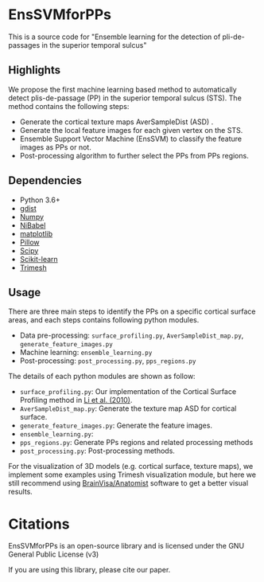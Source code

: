 # EnsSVMforPPs
This is a source code for "Ensemble learning for the detection of pli-de-passages in the superior temporal sulcus"

## Highlights

We propose the first machine learning based method to automatically detect plis-de-passage (PP) 
in the superior temporal sulcus (STS). The method contains the following steps:
+ Generate the cortical texture maps AverSampleDist (ASD) .
+ Generate the local feature images for each given vertex on the STS. 
+ Ensemble Support Vector Machine (EnsSVM) to classify the feature images as PPs or not.
+ Post-processing algorithm to further select the PPs from PPs regions. 

## Dependencies
- Python 3.6+
- [gdist](https://github.com/the-virtual-brain/external_geodesic_library)
- [Numpy](https://numpy.org)
- [NiBabel](https://nipy.org/nibabel/)
- [matplotlib](https://matplotlib.org)
- [Pillow](https://python-pillow.org)
- [Scipy](https://scipy.org)
- [Scikit-learn](https://scikit-learn.org/)
- [Trimesh](https://github.com/mikedh/trimesh)

## Usage
There are three main steps to identify the PPs on a specific cortical surface areas, 
and each steps contains following python modules. 
+ Data pre-processing: ``surface_profiling.py``, ``AverSampleDist_map.py``, ``generate_feature_images.py``
+ Machine learning: ``ensemble_learning.py``
+ Post-processing: ``post_processing.py``, ``pps_regions.py``

The details of each python modules are shown as follow:
+ ``surface_profiling.py``: Our implementation of the Cortical Surface Profiling method in [Li et al. (2010)](https://doi.org/10.1016/j.neuroimage.2010.04.263).
+ ``AverSampleDist_map.py``: Generate the texture map ASD for cortical surface.
+ ``generate_feature_images.py``: Generate the feature images.
+ ``ensemble_learning.py``:
+ ``pps_regions.py``: Generate PPs regions and related processing methods 
+ ``post_processing.py``: Post-processing methods.

For the visualization of 3D models (e.g. cortical surface, texture maps), 
we implement some examples using Trimesh visualization module,
but here we still recommend using [BrainVisa/Anatomist](https://brainvisa.info/web/) software to get a better visual results.   

# Citations
EnsSVMforPPs is an open-source library and is licensed under the GNU General Public License (v3)

If you are using this library, please cite our paper.
